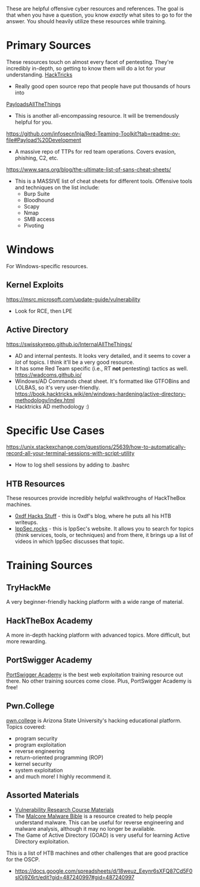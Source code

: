 These are helpful offensive cyber resources and references. The goal is that when you have a question, you know *exactly* what sites to go to for the answer. You should heavily utilize these resources while training. 

# Primary Sources
These resources touch on almost every facet of pentesting. They're incredibly in-depth, so getting to know them will do a lot for your understanding. 
[HackTricks](https://book.hacktricks.xyz/)
- Really good open source repo that people have put thousands of hours into

[PayloadsAllTheThings](https://swisskyrepo.github.io/PayloadsAllTheThings/)
- This is another all-encompassing resource. It will be tremendously helpful for you. 

https://github.com/infosecn1nja/Red-Teaming-Toolkit?tab=readme-ov-file#Payload%20Development
- A massive repo of TTPs for red team operations. Covers evasion, phishing, C2, etc.

https://www.sans.org/blog/the-ultimate-list-of-sans-cheat-sheets/
- This is a MASSIVE list of cheat sheets for different tools. Offensive tools and techniques on the list include:
	- Burp Suite
	- Bloodhound
	- Scapy
	- Nmap
	- SMB access
	- Pivoting
# Windows
For Windows-specific resources.
## Kernel Exploits
https://msrc.microsoft.com/update-guide/vulnerability
- Look for RCE, then LPE
## Active Directory
https://swisskyrepo.github.io/InternalAllTheThings/
- AD and internal pentests. It looks very detailed, and it seems to cover a *lot* of topics. I think it'll be a very good resource.
- It has some Red Team specific (i.e., RT **not** pentesting) tactics as well. 
https://wadcoms.github.io/
- Windows/AD Commands cheat sheet. It's formatted like GTFOBins and LOLBAS, so it's very user-friendly. 
https://book.hacktricks.wiki/en/windows-hardening/active-directory-methodology/index.html
- Hacktricks AD methodology :)
# Specific Use Cases
https://unix.stackexchange.com/questions/25639/how-to-automatically-record-all-your-terminal-sessions-with-script-utility
- How to log shell sessions by adding to .bashrc
## HTB Resources
These resources provide incredibly helpful walkthroughs of HackTheBox machines. 
- [0xdf Hacks Stuff](https://0xdf.gitlab.io/) - this is 0xdf's blog, where he puts all his HTB writeups. 
- [IppSec.rocks](https://ippsec.rocks/#) - this is IppSec's website. It allows you to search for topics (think services, tools, or techniques) and from there, it brings up a list of videos in which IppSec discusses that topic.
# Training Sources
## TryHackMe
A very beginner-friendly hacking platform with a wide range of material.
## HackTheBox Academy
A more in-depth hacking platform with advanced topics. More difficult, but more rewarding. 
## PortSwigger Academy
[PortSwigger Academy](https://portswigger.net/web-security/learning-paths) is the best web exploitation training resource out there. No other training sources come close. Plus, PortSwigger Academy is free!
## Pwn.College
[pwn.college](https://pwn.college) is Arizona State University's hacking educational platform. Topics covered: 
- program security 
- program exploitation
- reverse engineering
- return-oriented programming (ROP)
- kernel security
- system exploitation
- and much more! I highly recommend it. 
## Assorted Materials
- [Vulnerability Research Course Materials](https://github.com/tj-oconnor/undergrad-vr)
- The [Malcore Malware Bible](bible.malcore.io) is a resource created to help people understand malware. This can be useful for reverse engineering and malware analysis, although it may no longer be available.
- The Game of Active Directory (GOAD) is very useful for learning Active Directory exploitation. 

This is a list of HTB machines and other challenges that are good practice for the OSCP.
- https://docs.google.com/spreadsheets/d/18weuz_Eeynr6sXFQ87Cd5F0slOj9Z6rt/edit?gid=487240997#gid=487240997
